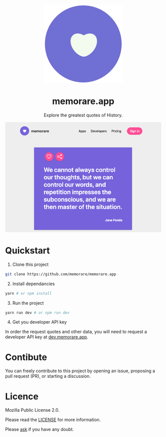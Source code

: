 <p align="middle">
  <img src="./public/img/icon.png" title="memorare icon" width="254"/>
</p>

<h1 align="middle">memorare.app</h1>

<p align="middle">Explore the greatest quotes of History.</p>

<p align="middle">
  <img src="./public/img/tablet_screenshot.png" title="memorare screenshot" />
</p>

# Quickstart

1. Clone this project

```bash
git clone https://github.com/memorare/memorare.app
```

2. Install dependancies

```bash
yarn # or npm install
```

3. Run the project

```bash
yarn run dev # or npm run dev
```

4. Get you developer API key

In order the request quotes and other data, you will need to request a developer API key at [dev.memorare.app](https://dev.memorare.app).

# Contibute

You can freely contribute to this project by opening an issue, proposing a pull request (PR), or starting a discussion.

# Licence

Mozilla Public License 2.0.

Please read the [LICENSE](./LICENSE) for more information.

Please [ask](mailto:github@memorare.app) if you have any doubt.
